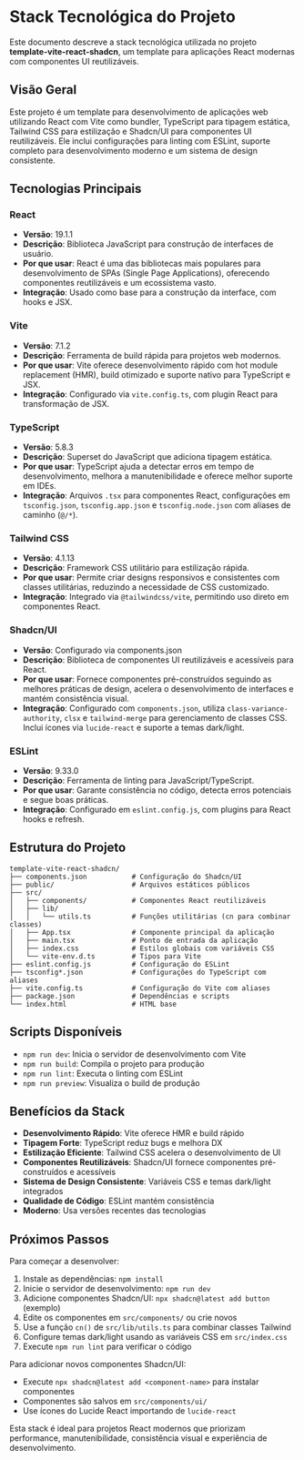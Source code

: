 # Stack Tecnológica do Projeto

Este documento descreve a stack tecnológica utilizada no projeto **template-vite-react-shadcn**, um template para aplicações React modernas com componentes UI reutilizáveis.

## Visão Geral

Este projeto é um template para desenvolvimento de aplicações web utilizando React com Vite como bundler, TypeScript para tipagem estática, Tailwind CSS para estilização e Shadcn/UI para componentes UI reutilizáveis. Ele inclui configurações para linting com ESLint, suporte completo para desenvolvimento moderno e um sistema de design consistente.

## Tecnologias Principais

### React

- **Versão**: 19.1.1
- **Descrição**: Biblioteca JavaScript para construção de interfaces de usuário.
- **Por que usar**: React é uma das bibliotecas mais populares para desenvolvimento de SPAs (Single Page Applications), oferecendo componentes reutilizáveis e um ecossistema vasto.
- **Integração**: Usado como base para a construção da interface, com hooks e JSX.

### Vite

- **Versão**: 7.1.2
- **Descrição**: Ferramenta de build rápida para projetos web modernos.
- **Por que usar**: Vite oferece desenvolvimento rápido com hot module replacement (HMR), build otimizado e suporte nativo para TypeScript e JSX.
- **Integração**: Configurado via `vite.config.ts`, com plugin React para transformação de JSX.

### TypeScript

- **Versão**: 5.8.3
- **Descrição**: Superset do JavaScript que adiciona tipagem estática.
- **Por que usar**: TypeScript ajuda a detectar erros em tempo de desenvolvimento, melhora a manutenibilidade e oferece melhor suporte em IDEs.
- **Integração**: Arquivos `.tsx` para componentes React, configurações em `tsconfig.json`, `tsconfig.app.json` e `tsconfig.node.json` com aliases de caminho (`@/*`).

### Tailwind CSS

- **Versão**: 4.1.13
- **Descrição**: Framework CSS utilitário para estilização rápida.
- **Por que usar**: Permite criar designs responsivos e consistentes com classes utilitárias, reduzindo a necessidade de CSS customizado.
- **Integração**: Integrado via `@tailwindcss/vite`, permitindo uso direto em componentes React.

### Shadcn/UI

- **Versão**: Configurado via components.json
- **Descrição**: Biblioteca de componentes UI reutilizáveis e acessíveis para React.
- **Por que usar**: Fornece componentes pré-construídos seguindo as melhores práticas de design, acelera o desenvolvimento de interfaces e mantém consistência visual.
- **Integração**: Configurado com `components.json`, utiliza `class-variance-authority`, `clsx` e `tailwind-merge` para gerenciamento de classes CSS. Inclui ícones via `lucide-react` e suporte a temas dark/light.

### ESLint

- **Versão**: 9.33.0
- **Descrição**: Ferramenta de linting para JavaScript/TypeScript.
- **Por que usar**: Garante consistência no código, detecta erros potenciais e segue boas práticas.
- **Integração**: Configurado em `eslint.config.js`, com plugins para React hooks e refresh.

## Estrutura do Projeto

```
template-vite-react-shadcn/
├── components.json           # Configuração do Shadcn/UI
├── public/                   # Arquivos estáticos públicos
├── src/
│   ├── components/           # Componentes React reutilizáveis
│   ├── lib/
│   │   └── utils.ts          # Funções utilitárias (cn para combinar classes)
│   ├── App.tsx               # Componente principal da aplicação
│   ├── main.tsx              # Ponto de entrada da aplicação
│   ├── index.css             # Estilos globais com variáveis CSS
│   └── vite-env.d.ts         # Tipos para Vite
├── eslint.config.js          # Configuração do ESLint
├── tsconfig*.json            # Configurações do TypeScript com aliases
├── vite.config.ts            # Configuração do Vite com aliases
├── package.json              # Dependências e scripts
└── index.html                # HTML base
```

## Scripts Disponíveis

- `npm run dev`: Inicia o servidor de desenvolvimento com Vite
- `npm run build`: Compila o projeto para produção
- `npm run lint`: Executa o linting com ESLint
- `npm run preview`: Visualiza o build de produção

## Benefícios da Stack

- **Desenvolvimento Rápido**: Vite oferece HMR e build rápido
- **Tipagem Forte**: TypeScript reduz bugs e melhora DX
- **Estilização Eficiente**: Tailwind CSS acelera o desenvolvimento de UI
- **Componentes Reutilizáveis**: Shadcn/UI fornece componentes pré-construídos e acessíveis
- **Sistema de Design Consistente**: Variáveis CSS e temas dark/light integrados
- **Qualidade de Código**: ESLint mantém consistência
- **Moderno**: Usa versões recentes das tecnologias

## Próximos Passos

Para começar a desenvolver:

1. Instale as dependências: `npm install`
2. Inicie o servidor de desenvolvimento: `npm run dev`
3. Adicione componentes Shadcn/UI: `npx shadcn@latest add button` (exemplo)
4. Edite os componentes em `src/components/` ou crie novos
5. Use a função `cn()` de `src/lib/utils.ts` para combinar classes Tailwind
6. Configure temas dark/light usando as variáveis CSS em `src/index.css`
7. Execute `npm run lint` para verificar o código

Para adicionar novos componentes Shadcn/UI:

- Execute `npx shadcn@latest add <component-name>` para instalar componentes
- Componentes são salvos em `src/components/ui/`
- Use ícones do Lucide React importando de `lucide-react`

Esta stack é ideal para projetos React modernos que priorizam performance, manutenibilidade, consistência visual e experiência de desenvolvimento.
